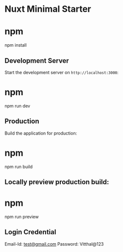 # Nuxt Minimal Starter


# npm
npm install


## Development Server

Start the development server on `http://localhost:3000`:

# npm
npm run dev


## Production

Build the application for production:

# npm
npm run build

## Locally preview production build:


# npm
npm run preview


## Login Credential
Email-Id: test@gmail.com
Password: Vitthal@123